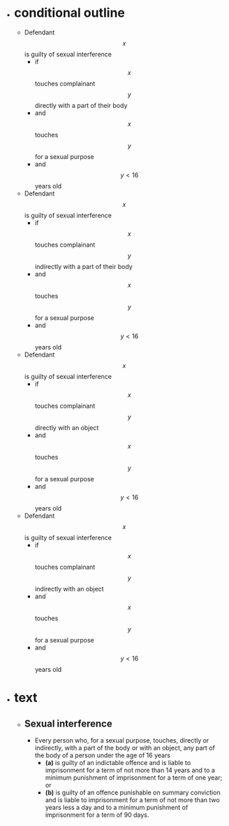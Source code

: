 - # conditional outline
	- Defendant $$x$$ is guilty of sexual interference
		- if $$x$$ touches complainant $$y$$ directly with a part of their body
		- and $$x$$ touches $$y$$ for a sexual purpose
		- and $$y < 16$$ years old
	- Defendant $$x$$ is guilty of sexual interference
		- if $$x$$ touches complainant $$y$$ indirectly with a part of their body
		- and $$x$$ touches $$y$$ for a sexual purpose
		- and $$y < 16$$ years old
	- Defendant $$x$$ is guilty of sexual interference
		- if $$x$$ touches complainant $$y$$ directly with an object
		- and $$x$$ touches $$y$$ for a sexual purpose
		- and $$y < 16$$ years old
	- Defendant $$x$$ is guilty of sexual interference
		- if $$x$$ touches complainant $$y$$ indirectly with an object
		- and $$x$$ touches $$y$$ for a sexual purpose
		- and $$y < 16$$ years old
- # text
	- ## Sexual interference
		- Every person who, for a sexual purpose, touches, directly or indirectly, with a part of the body or with an object, any part of the body of a person under the age of 16 years
			- **(a)** is guilty of an indictable offence and is liable to imprisonment for a term of not more than 14 years and to a minimum punishment of imprisonment for a term of one year; or
			- **(b)** is guilty of an offence punishable on summary conviction and is liable to imprisonment for a term of not more than two years less a day and to a minimum punishment of imprisonment for a term of 90 days.